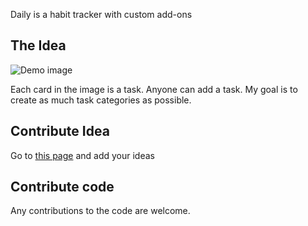 Daily is a habit tracker with custom add-ons

## The Idea

![Demo image](https://github.com/haseebpvt/Daily-Habit-Tracker/blob/master/image/demo.png)

Each card in the image is a task. Anyone can add a task. My goal is to create as much task categories as possible.

## Contribute Idea
Go to [this page](https://github.com/haseebpvt/Daily-Habit-Tracker/blob/master/CARD_IDEAS.md) and add your ideas

## Contribute code
Any contributions to the code are welcome.
